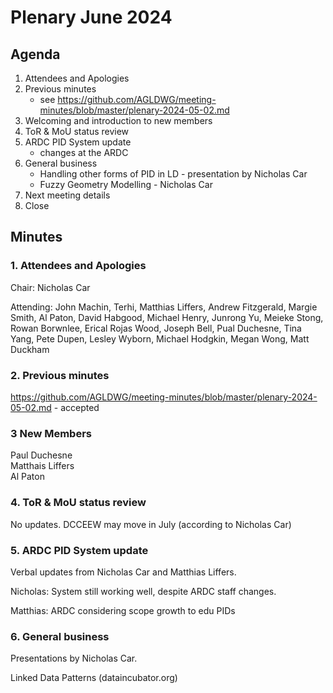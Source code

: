 # Plenary June 2024

## Agenda

1. Attendees and Apologies
2. Previous minutes
   * see <https://github.com/AGLDWG/meeting-minutes/blob/master/plenary-2024-05-02.md> 
3. Welcoming and introduction to new members
4. ToR & MoU status review
5. ARDC PID System update
   * changes at the ARDC
6. General business
   * Handling other forms of PID in LD - presentation by Nicholas Car
   * Fuzzy Geometry Modelling - Nicholas Car
7. Next meeting details
8. Close 

## Minutes 


### 1. Attendees and Apologies

Chair: Nicholas Car

Attending: John Machin, Terhi, Matthias Liffers, Andrew Fitzgerald, Margie Smith, Al Paton, David Habgood, Michael Henry, Junrong Yu, Meieke Stong, Rowan Borwnlee, Erical Rojas Wood, Joseph Bell, Pual Duchesne, Tina Yang, Pete Dupen, Lesley Wyborn, Michael Hodgkin, Megan Wong, Matt Duckham


### 2. Previous minutes

<https://github.com/AGLDWG/meeting-minutes/blob/master/plenary-2024-05-02.md> - accepted


### 3 New Members

Paul Duchesne  
Matthais Liffers  
Al Paton  


### 4. ToR & MoU status review

No updates. DCCEEW may move in July (according to Nicholas Car)


### 5. ARDC PID System update

Verbal updates from Nicholas Car and Matthias Liffers.

Nicholas: System still working well, despite ARDC staff changes.

Matthias: ARDC considering scope growth to edu PIDs


### 6. General business

Presentations by Nicholas Car.

Linked Data Patterns (dataincubator.org)





